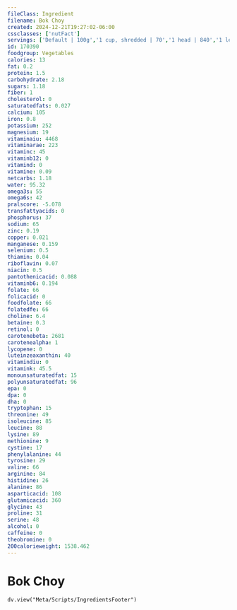 ```yaml
---
fileClass: Ingredient
filename: Bok Choy
created: 2024-12-21T19:27:02-06:00
cssclasses: ['nutFact']
servings: ['Default | 100g','1 cup, shredded | 70','1 head | 840','1 leaf | 14']
id: 170390
foodgroup: Vegetables
calories: 13
fat: 0.2
protein: 1.5
carbohydrate: 2.18
sugars: 1.18
fiber: 1
cholesterol: 0
saturatedfats: 0.027
calcium: 105
iron: 0.8
potassium: 252
magnesium: 19
vitaminaiu: 4468
vitaminarae: 223
vitaminc: 45
vitaminb12: 0
vitamind: 0
vitamine: 0.09
netcarbs: 1.18
water: 95.32
omega3s: 55
omega6s: 42
pralscore: -5.078
transfattyacids: 0
phosphorus: 37
sodium: 65
zinc: 0.19
copper: 0.021
manganese: 0.159
selenium: 0.5
thiamin: 0.04
riboflavin: 0.07
niacin: 0.5
pantothenicacid: 0.088
vitaminb6: 0.194
folate: 66
folicacid: 0
foodfolate: 66
folatedfe: 66
choline: 6.4
betaine: 0.3
retinol: 0
carotenebeta: 2681
carotenealpha: 1
lycopene: 0
luteinzeaxanthin: 40
vitamindiu: 0
vitamink: 45.5
monounsaturatedfat: 15
polyunsaturatedfat: 96
epa: 0
dpa: 0
dha: 0
tryptophan: 15
threonine: 49
isoleucine: 85
leucine: 88
lysine: 89
methionine: 9
cystine: 17
phenylalanine: 44
tyrosine: 29
valine: 66
arginine: 84
histidine: 26
alanine: 86
asparticacid: 108
glutamicacid: 360
glycine: 43
proline: 31
serine: 48
alcohol: 0
caffeine: 0
theobromine: 0
200calorieweight: 1538.462
---
```


# Bok Choy

```dataviewjs
dv.view("Meta/Scripts/IngredientsFooter")
```